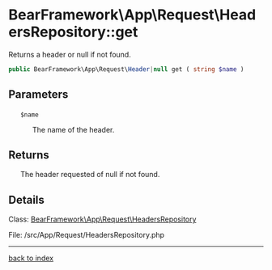 # BearFramework\App\Request\HeadersRepository::get

Returns a header or null if not found.

```php
public BearFramework\App\Request\Header|null get ( string $name )
```

## Parameters

&nbsp;&nbsp;&nbsp;&nbsp;&nbsp;&nbsp;`$name`

&nbsp;&nbsp;&nbsp;&nbsp;&nbsp;&nbsp;&nbsp;&nbsp;&nbsp;&nbsp;&nbsp;&nbsp;The name of the header.

## Returns

&nbsp;&nbsp;&nbsp;&nbsp;&nbsp;&nbsp;The header requested of null if not found.

## Details

Class: [BearFramework\App\Request\HeadersRepository](bearframework.app.request.headersrepository.class.md)

File: /src/App/Request/HeadersRepository.php

---

[back to index](index.md)

